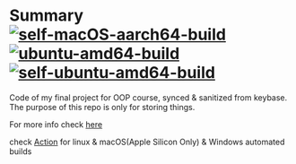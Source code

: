 # Summary [![self-macOS-aarch64-build](https://github.com/notch1p/cpp-2023-final/actions/workflows/self-macOS-arm64.yml/badge.svg)](https://github.com/notch1p/cpp-2023-final/actions/workflows/self-macOS-arm64.yml)[![ubuntu-amd64-build](https://github.com/notch1p/cpp-2023-final/actions/workflows/ubuntu-amd64.yml/badge.svg)](https://github.com/notch1p/cpp-2023-final/actions/workflows/ubuntu-amd64.yml)[![self-ubuntu-amd64-build](https://github.com/notch1p/cpp-2023-final/actions/workflows/self-ubuntu-amd64.yml/badge.svg)](https://github.com/notch1p/cpp-2023-final/actions/workflows/self-ubuntu-amd64.yml)
Code of my final project for OOP course, synced & sanitized from keybase. The purpose of this repo is only for storing things.

For more info check [here](./report.md)

check [Action](https://github.com/notch1p/cpp-2023-final/actions) for linux & macOS(Apple Silicon Only) & Windows automated builds
